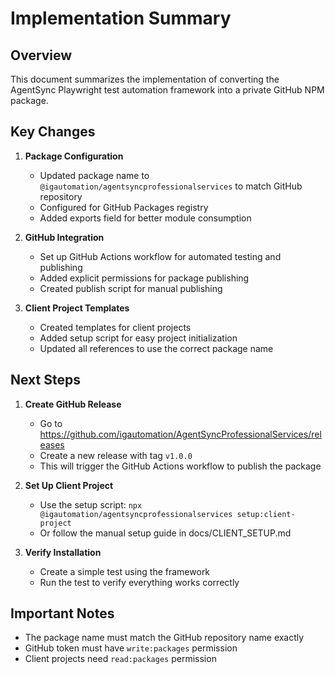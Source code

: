 # Implementation Summary

## Overview

This document summarizes the implementation of converting the AgentSync Playwright test automation framework into a private GitHub NPM package.

## Key Changes

1. **Package Configuration**
   - Updated package name to `@igautomation/agentsyncprofessionalservices` to match GitHub repository
   - Configured for GitHub Packages registry
   - Added exports field for better module consumption

2. **GitHub Integration**
   - Set up GitHub Actions workflow for automated testing and publishing
   - Added explicit permissions for package publishing
   - Created publish script for manual publishing

3. **Client Project Templates**
   - Created templates for client projects
   - Added setup script for easy project initialization
   - Updated all references to use the correct package name

## Next Steps

1. **Create GitHub Release**
   - Go to https://github.com/igautomation/AgentSyncProfessionalServices/releases
   - Create a new release with tag `v1.0.0`
   - This will trigger the GitHub Actions workflow to publish the package

2. **Set Up Client Project**
   - Use the setup script: `npx @igautomation/agentsyncprofessionalservices setup:client-project`
   - Or follow the manual setup guide in docs/CLIENT_SETUP.md

3. **Verify Installation**
   - Create a simple test using the framework
   - Run the test to verify everything works correctly

## Important Notes

- The package name must match the GitHub repository name exactly
- GitHub token must have `write:packages` permission
- Client projects need `read:packages` permission